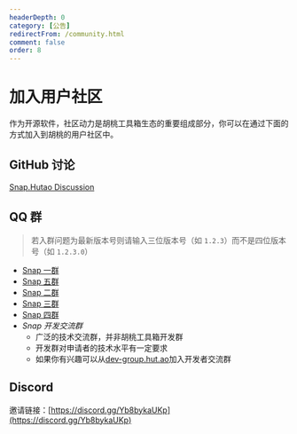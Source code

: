 ```yaml
---
headerDepth: 0
category: [公告]
redirectFrom: /community.html
comment: false
order: 8
---
```


# 加入用户社区

作为开源软件，社区动力是胡桃工具箱生态的重要组成部分，你可以在通过下面的方式加入到胡桃的用户社区中。

<!-- @include: star-request.md -->

## GitHub 讨论

[Snap.Hutao Discussion](https://github.com/DGP-Studio/Snap.Hutao/discussions)

## QQ 群

> 若入群问题为最新版本号则请输入三位版本号（如 `1.2.3`）而不是四位版本号（如 `1.2.3.0`）

- [Snap 一群](https://go.hut.ao/qun1)
- [Snap 五群](https://go.hut.ao/qun5)
- [Snap 二群](https://go.hut.ao/qun2)
- [Snap 三群](https://go.hut.ao/qun3)
- [Snap 四群](https://go.hut.ao/qun4)
- _Snap 开发交流群_
  - 广泛的技术交流群，并非胡桃工具箱开发群
  - 开发群对申请者的技术水平有一定要求
  - 如果你有兴趣可以从[dev-group.hut.ao](https://dev-group.hut.ao)加入开发者交流群

## Discord

邀请链接：[https://discord.gg/Yb8bykaUKp](https://discord.gg/Yb8bykaUKp)
